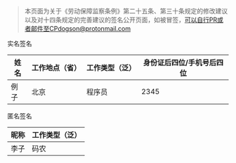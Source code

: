 > 本页面为关于《劳动保障监察条例》第二十五条、第三十条规定的修改建议以及对十四条规定的完善建议的签名公开页面，如被冒签，可以自行PR或者邮件至CPdogson@protonmail.com

实名签名

姓名|工作地点（省）|工作类型（泛）|身份证后四位/手机号后四位
---|-----|-----|----
例子|北京|程序员|2345

匿名签名

昵称|工作类型（泛）
---|----
李子|码农

